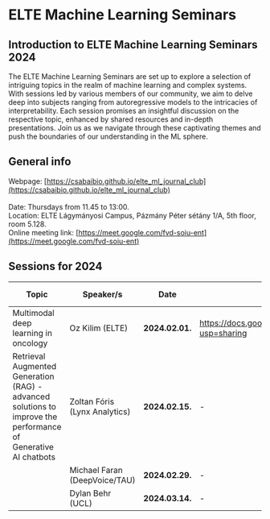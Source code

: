 # ELTE Machine Learning Seminars

## Introduction to ELTE Machine Learning Seminars 2024

The ELTE Machine Learning Seminars are set up to explore a selection of intriguing topics in the realm of machine learning and complex systems. With sessions led by various members of our community, we aim to delve deep into subjects ranging from autoregressive models to the intricacies of interpretability. Each session promises an insightful discussion on the respective topic, enhanced by shared resources and in-depth presentations. Join us as we navigate through these captivating themes and push the boundaries of our understanding in the ML sphere.

## General info

Webpage: [https://csabaibio.github.io/elte_ml_journal_club](https://csabaibio.github.io/elte_ml_journal_club) <br>
<br>
Date: Thursdays from 11.45 to 13:00. <br>
Location: ELTE Lágymányosi Campus, Pázmány Péter sétány 1/A, 5th floor, room 5.128. <br>
Online meeting link: [https://meet.google.com/fvd-soiu-ent](https://meet.google.com/fvd-soiu-ent) <br>

## Sessions for 2024

| Topic | Speaker/s | Date | Slides | Extra resources | 
|-------|----------|------|-----------------| -----------------|
| Multimodal deep learning in oncology | Oz Kilim (ELTE)  | **2024.02.01.** | https://docs.google.com/presentation/d/1makXpCl7Y6XwJbPyFTCbbknV7aGnQWnZYIvWRaUQiaA/edit?usp=sharing | - |
| Retrieval Augmented Generation (RAG) - advanced solutions to improve the performance of Generative AI chatbots | Zoltan Fóris (Lynx Analytics)  | **2024.02.15.** | - | - |
|  | Michael Faran (DeepVoice/TAU)  | **2024.02.29.** | - | - |
|  | Dylan Behr (UCL) | **2024.03.14.** | - | - |







